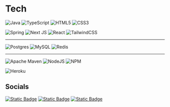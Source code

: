 # Tech

![Java](https://img.shields.io/badge/java-%23ED8B00.svg?style=for-the-badge&logo=openjdk&logoColor=white) ![TypeScript](https://img.shields.io/badge/typescript-%23007ACC.svg?style=for-the-badge&logo=typescript&logoColor=white) ![HTML5](https://img.shields.io/badge/html5-%23E34F26.svg?style=for-the-badge&logo=html5&logoColor=white) ![CSS3](https://img.shields.io/badge/css3-%231572B6.svg?style=for-the-badge&logo=css3&logoColor=white)

![Spring](https://img.shields.io/badge/spring-%236DB33F.svg?style=for-the-badge&logo=spring&logoColor=white) ![Next JS](https://img.shields.io/badge/Next-black?style=for-the-badge&logo=next.js&logoColor=white) ![React](https://img.shields.io/badge/react-%2320232a.svg?style=for-the-badge&logo=react&logoColor=%2361DAFB) ![TailwindCSS](https://img.shields.io/badge/tailwindcss-%2338B2AC.svg?style=for-the-badge&logo=tailwind-css&logoColor=white)

---

![Postgres](https://img.shields.io/badge/postgres-%23316192.svg?style=for-the-badge&logo=postgresql&logoColor=white) ![MySQL](https://img.shields.io/badge/mysql-4479A1.svg?style=for-the-badge&logo=mysql&logoColor=white) ![Redis](https://img.shields.io/badge/redis-%23DD0031.svg?style=for-the-badge&logo=redis&logoColor=white)

---

![Apache Maven](https://img.shields.io/badge/Apache%20Maven-C71A36?style=for-the-badge&logo=Apache%20Maven&logoColor=white) ![NodeJS](https://img.shields.io/badge/node.js-6DA55F?style=for-the-badge&logo=node.js&logoColor=white) ![NPM](https://img.shields.io/badge/NPM-%23CB3837.svg?style=for-the-badge&logo=npm&logoColor=white)

![Heroku](https://img.shields.io/badge/heroku-%23430098.svg?style=for-the-badge&logo=heroku&logoColor=white)

## Socials

[![Static Badge](https://img.shields.io/badge/%40SkyWolfXP-FFFFFF?style=flat-square&logo=discord&logoColor=FFFFFF&color=%235865F2)](https://discord.com/users/545902760453996546) [![Static Badge](https://img.shields.io/badge/r%2FSkyWolfXP-FFFFFF?style=flat-square&logo=reddit&logoColor=FFFFFF&color=%23FF4500)](https://reddit.com/user/skywolfxp) [![Static Badge](https://img.shields.io/badge/SkyWolfXP-FFFFFF?style=flat-square&logo=stackoverflow&logoColor=FFFFFF&color=%23F58025)](https://stackoverflow.com/users/16410630)

<!-- Proudly created with GPRM ( https://gprm.itsvg.in ) -->

